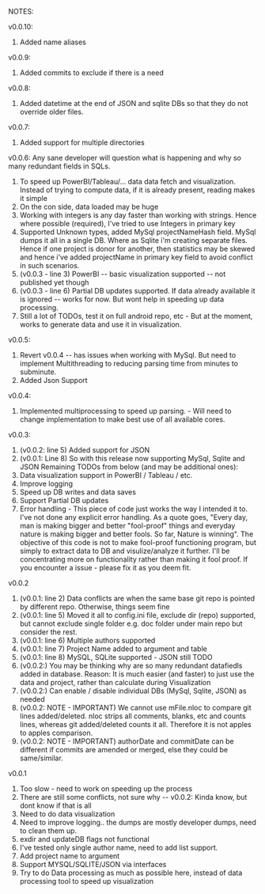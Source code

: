 NOTES: 

v0.0.10:
1. Added name aliases

v0.0.9:
1. Added commits to exclude if there is a need

v0.0.8:
1. Added datetime at the end of JSON and sqlite DBs so that they do not override older files.

v0.0.7:
1. Added support for multiple directories

v0.0.6:
Any sane developer will question what is happening and why so many redundant fields in SQLs.
1. To speed up PowerBI/Tableau/... data data fetch and visualization. Instead of trying to compute data, if it is already present, reading makes it simple
2. On the con side, data loaded may be huge
3. Working with integers is any day faster than working with strings. Hence where possible (required), I've tried to use Integers in primary key
4. Supported Unknown types, added MySql projectNameHash field. MySql dumps it all in a single DB. Where as Sqlite i'm creating separate files. Hence if one project is donor for another, then statistics may be skewed and hence i've added projectName in primary key field to avoid conflict in such scenarios.
5. (v0.0.3 - line 3) PowerBI -- basic visualization supported -- not published yet though
6. (v0.0.3 - line 6) Partial DB updates supported. If data already available it is ignored -- works for now. But wont help in speeding up data processing.
7. Still a lot of TODOs, test it on full android repo, etc - But at the moment, works to generate data and use it in visualization.

v0.0.5:
1. Revert v0.0.4 -- has issues when working with MySql. But need to implement Multithreading to reducing parsing time from minutes to subminute.
2. Added Json Support

v0.0.4:
1. Implemented multiprocessing to speed up parsing. - Will need to change implementation to make best use of all available cores.

v0.0.3:
1. (v0.0.2: line 5) Added support for JSON
2. (v0.0.1: Line 8) So with this release now supporting MySql, Sqlite and JSON
Remaining TODOs from below (and may be additional ones):
3. Data visualization support in PowerBI / Tableau / etc.
4. Improve logging
5. Speed up DB writes and data saves
6. Support Partial DB updates
7. Error handling - This piece of code just works the way I intended it to. I've not done any explicit error handling. 
As a quote goes, "Every day, man is making bigger and better "fool-proof" things and everyday nature is making bigger and better fools. So far, Nature is winning".
The objective of this code is not to make fool-proof functioning program, but simply to extract data to DB and visulize/analyze it further. I'll be concentrating more on functionality rather than making it fool proof.
If you encounter a issue - please fix it as you deem fit.


v0.0.2

1. (v0.0.1: line 2) Data conflicts are when the same base git repo is pointed by different repo. Otherwise, things seem fine
2. (v0.0.1: line 5) Moved it all to config.ini file, exclude dir (repo) supported, but cannot exclude single folder e.g. doc folder under main repo but consider the rest.
3. (v0.0.1: line 6) Multiple authors supported
4. (v0.0.1: line 7) Project Name added to argument and table
5. (v0.0.1: line 8) MySQL, SQLite supported - JSON still TODO
6. (v0.0.2:) You may be thinking why are so many redundant datafiedls added in database. Reason: It is much easier (and faster) to just use the data and project, rather than calculate during Visualization
7. (v0.0.2:) Can enable / disable individual DBs (MySql, Sqlite, JSON) as needed
8. (v0.0.2: NOTE - IMPORTANT) We cannot use mFile.nloc to compare git lines added/deleted. nloc strips all comments, blanks, etc and counts lines, whereas git added/deleted counts it all. Therefore it is not apples to apples comparison.
9. (v0.0.2: NOTE - IMPORTANT) authorDate and commitDate can be different if commits are amended or merged, else they could be same/similar.

v0.0.1

1. Too slow - need to work on speeding up the process
2. There are still some conflicts, not sure why  -- v0.0.2: Kinda know, but dont know if that is all
3. Need to do data visualization
4. Need to improve logging.. the dumps are mostly developer dumps, need to clean them up.
5. exdir and updateDB flags not functional
6. I've tested only single author name, need to add list support.
7. Add project name to argument
8. Support MYSQL/SQLITE/JSON via interfaces
9. Try to do Data processing as much as possible here, instead of data processing tool to speed up visualization
